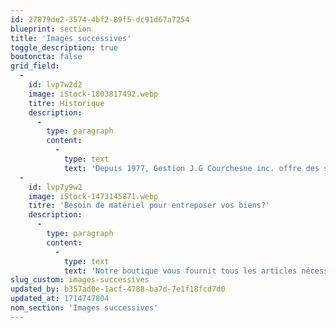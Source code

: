 ```yaml
---
id: 27879de2-3574-4bf2-89f5-dc91d67a7254
blueprint: section
title: 'Images successives'
toggle_description: true
boutoncta: false
grid_field:
  -
    id: lvp7w2d2
    image: iStock-1803817492.webp
    titre: Historique
    description:
      -
        type: paragraph
        content:
          -
            type: text
            text: 'Depuis 1977, Gestion J.G Courchesne inc. offre des services d’entreposage flexible et sécuritaire. Notre système de déverrouillage par code d’accès vous assure un accès unique et protège votre espace de rangement, et notre personnel qualifié est toujours disponible sur place pour vous assister et répondre à vos questions. Les lieux sont sous surveillance vidéo en permanence et les plans intérieurs et extérieurs de votre unité sont accessibles en tout temps sur notre plateforme web, vous permettant ainsi d’avoir un œil sur vos biens.'
  -
    id: lvp7y9w2
    image: iStock-1473145871.webp
    titre: 'Besoin de matériel pour entreposer vos biens?'
    description:
      -
        type: paragraph
        content:
          -
            type: text
            text: 'Notre boutique vous fournit tous les articles nécessaires pour entreposer vos biens de manière sécuritaire et durable. Nous avons des boîtes et des articles d’entreposage pour tous vos besoins de rangement!'
slug_custom: images-successives
updated_by: b357ad0e-1acf-4788-ba7d-7e1f18fcd7d0
updated_at: 1714747804
nom_section: 'Images successives'
---
```

